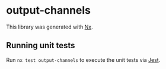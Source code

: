 # output-channels

This library was generated with [Nx](https://nx.dev).

## Running unit tests

Run `nx test output-channels` to execute the unit tests via [Jest](https://jestjs.io).
